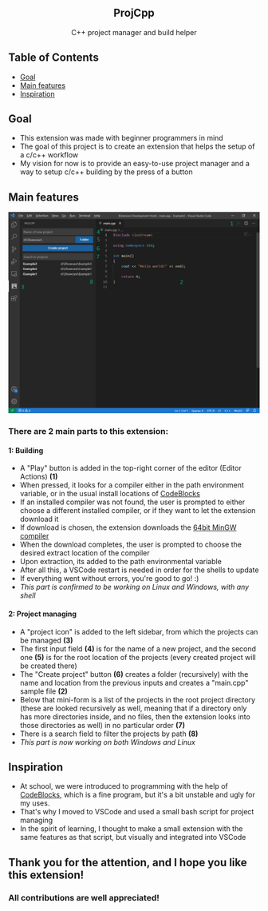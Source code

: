 <h2 align="center"> ProjCpp </h2>
<p align = "center" >C++ project manager and build helper</p>

## Table of Contents
- [Goal](#goal)
- [Main features](#features)
- [Inspiration](#inspiration)

## Goal <a name="goal"></a>
- This extension was made with beginner programmers in mind
- The goal of this project is to create an extension that helps the setup of a c/c++ workflow
- My vision for now is to provide an easy-to-use project manager and a way to setup c/c++ building by the press of a button

## Main features <a name="features"></a>
<img src="./illustration.png">

### There are 2 main parts to this extension:
#### 1: Building
- A "Play" button is added in the top-right corner of the editor (Editor Actions) <b>(1)</b>
- When pressed, it looks for a compiler either in the path environment variable, or in the usual install locations of [CodeBlocks](https://www.codeblocks.org/)
- If an installed compiler was not found, the user is prompted to either choose a different installed compiler, or if they want to let the extension download it
- If download is chosen, the extension downloads the [64bit MinGW compiler](https://sourceforge.net/projects/mingw-w64/files/Toolchains%20targetting%20Win32/Personal%20Builds/mingw-builds/8.1.0/)
- When the download completes, the user is prompted to choose the desired extract location of the compiler
- Upon extraction, its added to the path environmental variable
- After all this, a VSCode restart is needed in order for the shells to update
- If everything went without errors, you're good to go! :)
- <i>This part is confirmed to be working on Linux and Windows, with any shell</i>
#### 2: Project managing
- A "project icon" is added to the left sidebar, from which the projects can be managed <b>(3)</b>
- The first input field <b>(4)</b> is for the name of a new project, and the second one <b>(5)</b> is for the root location of the projects (every created project will be created there)
- The "Create project" button <b>(6)</b> creates a folder (recursively) with the name and location from the previous inputs and creates a "main.cpp" sample file <b>(2)</b>
- Below that mini-form is a list of the projects in the root project directory (these are looked recursively as well, meaning that if a directory only has more directories inside, and no files, then the extension looks into those directories as well) in no particular order <b>(7)</b>
- There is a search field to filter the projects by path <b>(8)</b>
- <i>This part is now working on both Windows and Linux</i>

## Inspiration <a name="inspiration"></a>
- At school, we were introduced to programming with the help of [CodeBlocks](https://www.codeblocks.org/), which is a fine program, but it's a bit unstable and ugly for my uses.
- That's why I moved to VSCode and used a small bash script for project managing
- In the spirit of learning, I thought to make a small extension with the same features as that script, but visually and integrated into VSCode

## Thank you for the attention, and I hope you like this extension!
### All contributions are well appreciated!